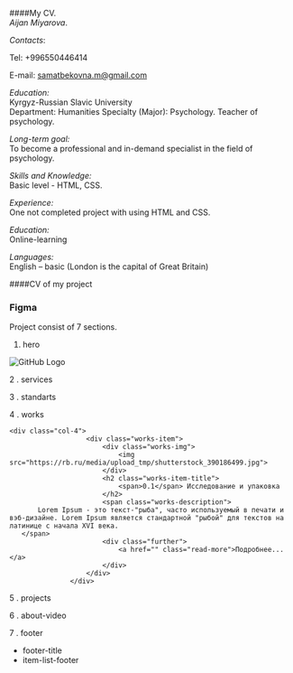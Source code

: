 ####My CV.  
*Aijan Miyarova*.

*Contacts*:

Tel: +996550446414  
 
E-mail: samatbekovna.m@gmail.com  

*Education:*      
Kyrgyz-Russian Slavic University  
                  Department: Humanities 
                  Specialty (Major): Psychology. Teacher of psychology.  
                  
*Long-term goal:*  
To become a professional and in-demand specialist in the field of psychology.  


*Skills and Knowledge:*   
Basic level - HTML, CSS.  

*Experience:*  
One not completed project with using HTML and CSS.  

*Education:*  
Online-learning  

*Languages:*  
English – basic (London is the capital of Great Britain)



####CV of my project  

### Figma  
                           
Project consist of 7 sections.

1. hero  

![GitHub Logo](http://i.piccy.info/i9/59dcda32cefa2170870ac89d74e37b29/1585567403/194290/1370107/hero.jpg)


2 . services  

3 . standarts  

4 . works  

``` 
<div class="col-4">
                   <div class="works-item">
                       <div class="works-img">
                           <img src="https://rb.ru/media/upload_tmp/shutterstock_390186499.jpg">
                       </div>
                       <h2 class="works-item-title">
                           <span>0.1</span> Исследование и упаковка
                       </h2>
                       <span class="works-description">
       Lorem Ipsum - это текст-"рыба", часто используемый в печати и вэб-дизайне. Lorem Ipsum является стандартной "рыбой" для текстов на латинице с начала XVI века.
   </span>
                       <div class="further">
                           <a href="" class="read-more">Подробнее...</a>
                       </div>
                   </div>
               </div>
```  


5 . projects  

6 . about-video  
  
7 . footer  
* footer-title  
* item-list-footer  






